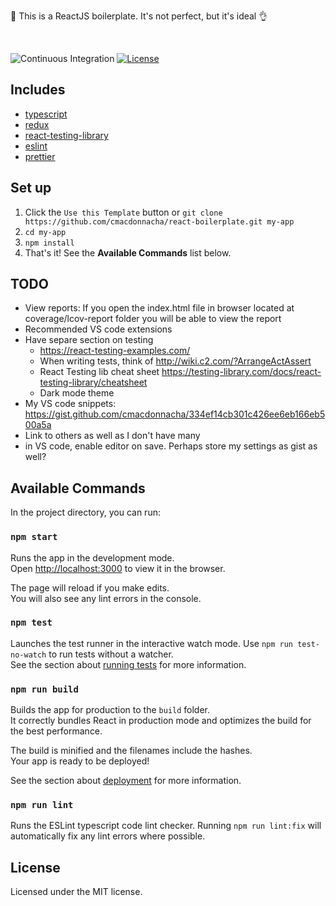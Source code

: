 🚀 This is a ReactJS boilerplate. It's not perfect, but it's ideal 👌

<br />

<!-- prettier-ignore-start -->
![Continuous Integration](https://github.com/cmacdonnacha/react-boilerplate/workflows/Continuous%20Integration/badge.svg)
[![License](https://img.shields.io/npm/l/cra-template-ideal-starter.svg)](https://github.com/cmacdonnacha/cra-template-ideal-starter/blob/master/LICENSE)
<!-- prettier-ignore-end -->

## Includes

- [typescript][typescript]
- [redux][redux]
- [react-testing-library][react-testing-library]
- [eslint][eslint]
- [prettier][prettier]

## Set up

1. Click the `Use this Template` button or `git clone https://github.com/cmacdonnacha/react-boilerplate.git my-app`
2. `cd my-app`
3. `npm install`
4. That's it! See the **Available Commands** list below.

## TODO

- View reports: If you open the index.html file in browser located at coverage/lcov-report folder you will be able to view the report
- Recommended VS code extensions
- Have separe section on testing
  - https://react-testing-examples.com/
  - When writing tests, think of http://wiki.c2.com/?ArrangeActAssert
  - React Testing lib cheat sheet https://testing-library.com/docs/react-testing-library/cheatsheet
  - Dark mode theme
- My VS code snippets: https://gist.github.com/cmacdonnacha/334ef14cb301c426ee6eb166eb500a5a
- Link to others as well as I don't have many
- in VS code, enable editor on save. Perhaps store my settings as gist as well?

## Available Commands

In the project directory, you can run:

### `npm start`

Runs the app in the development mode.<br />
Open [http://localhost:3000](http://localhost:3000) to view it in the browser.

The page will reload if you make edits.<br />
You will also see any lint errors in the console.

### `npm test`

Launches the test runner in the interactive watch mode. Use `npm run test-no-watch` to run tests without a watcher.<br />
See the section about [running tests](https://facebook.github.io/create-react-app/docs/running-tests) for more information.

### `npm run build`

Builds the app for production to the `build` folder.<br />
It correctly bundles React in production mode and optimizes the build for the best performance.

The build is minified and the filenames include the hashes.<br />
Your app is ready to be deployed!

See the section about [deployment](https://facebook.github.io/create-react-app/docs/deployment) for more information.

### `npm run lint`

Runs the ESLint typescript code lint checker. Running `npm run lint:fix` will automatically fix any lint errors where possible.

## License

Licensed under the MIT license.

<!-- prettier-ignore-start -->
[npm]: https://www.npmjs.com/
[node]: https://nodejs.org
[continuous-integration-badge]: https://github.com/cmacdonnacha/react-boilerplate/workflows/Continuous%20Integration/badge.svg
[package]: https://www.npmjs.com/package/cra-template-ideal-starter
[license-badge]: https://img.shields.io/npm/l/cmacdonnacha/cra-template-ideal-starter.svg?style=flat-square
[license]: https://github.com/cmacdonnacha/cra-template-ideal-starter/blob/master/LICENSE
[typescript]: https://github.com/microsoft/TypeScript
[redux]: https://github.com/reduxjs
[react-testing-library]: https://testing-library.com/docs/react-testing-library/intro
[github-watch-badge]: https://img.shields.io/github/watchers/cmacdonnacha/cra-template-ideal-starter.svg?style=social
[github-watch]: https://github.com/cmacdonnacha/cra-template-ideal-starter/watchers
[github-star-badge]: https://img.shields.io/github/stars/cmacdonnacha/cra-template-ideal-starter.svg?style=social
[github-star]: https://github.com/cmacdonnacha/cra-template-ideal-starter/stargazers
[cra]: https://github.com/facebook/create-react-app
[axios]: https://github.com/axios/axios
[eslint]: https://eslint.org/
[prettier]: https://prettier.io/docs/en/index.html
<!-- prettier-ignore-end -->
